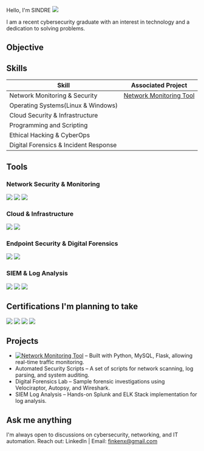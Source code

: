 Hello, I'm SINDRE
<a href="https://www.linkedin.com/in/sindre-aasnes-a9669a23a/">
<img src="https://img.shields.io/badge/-LinkedIn-0072b1?&style=for-the-badge&logo=linkedin&logoColor=white" />
</a>


I am a recent cybersecurity graduate with an interest in technology and a dedication to solving problems.

## Objective



## Skills
| Skill                                         | Associated Project         |
|-----------------------------------------------|----------------------------|
| Network Monitoring & Security          | <a href="https://github.com/saglen/network-monitoring-tool">Network Monitoring Tool</a>|
| Operating Systems(Linux & Windows) | |
| Cloud Security & Infrastructure         | |
| Programming and Scripting      ||
| Ethical Hacking & CyberOps                 | |
| Digital Forensics & Incident Response | |

## Tools
### Network Security & Monitoring
<div> <img src="https://img.shields.io/badge/-Wireshark-1679A7?&style=for-the-badge&logo=Wireshark&logoColor=white" /> 
  <img src="https://img.shields.io/badge/-Suricata-EF3B2D?&style=for-the-badge&logo=Suricata&logoColor=white" /> 
  <img src="https://img.shields.io/badge/-Zeek-777BB4?&style=for-the-badge&logo=Zeek&logoColor=white" /> 
</div>

### Cloud & Infrastructure
<div> <img src="https://img.shields.io/badge/-Microsoft_Azure-0089D6?&style=for-the-badge&logo=Microsoft-Azure&logoColor=white" /> 
  <img src="https://img.shields.io/badge/-AWS-FF9900?&style=for-the-badge&logo=Amazon-AWS&logoColor=white" /> 
</div>

### Endpoint Security & Digital Forensics
<div> <img src="https://img.shields.io/badge/-Microsoft_Defender_for_Endpoint-00A4EF?&style=for-the-badge&logo=Microsoft&logoColor=white" />  
  <img src="https://img.shields.io/badge/-Autopsy-000000?&style=for-the-badge&logo=Autopsy&logoColor=white" /> 
</div>

### SIEM & Log Analysis
<div> <img src="https://img.shields.io/badge/-Splunk-000000?&style=for-the-badge&logo=Splunk&logoColor=white" /> 
  <img src="https://img.shields.io/badge/-ELK_Stack-005571?&style=for-the-badge&logo=Elastic&logoColor=white" /> 
  <img src="https://img.shields.io/badge/-Microsoft_Sentinel-0078D4?&style=for-the-badge&logo=Microsoft&logoColor=white" /> 
</div>

##  Certifications I'm planning to take
<div> <img src="https://img.shields.io/badge/-Security%2B-FF0000?&style=for-the-badge&logo=CompTIA&logoColor=white" /> 
  <img src="https://img.shields.io/badge/-Network%2B-007ACC?&style=for-the-badge&logo=CompTIA&logoColor=white" /> 
  <img src="https://img.shields.io/badge/-Azure_Fundamentals-0089D6?&style=for-the-badge&logo=Microsoft-Azure&logoColor=white" /> 
  <img src="https://img.shields.io/badge/-AWS_Cloud_Practitioner-FF9900?&style=for-the-badge&logo=Amazon-AWS&logoColor=white" /> 
</div>

## Projects
- [![Network Monitoring Tool](https://img.shields.io/badge/-Network_Monitoring_Tool-000?style=for-the-badge&logo=github)](https://github.com/saglen/network-monitoring-tool) – Built with Python, MySQL, Flask, allowing real-time traffic monitoring.
- Automated Security Scripts – A set of scripts for network scanning, log parsing, and system auditing.
- Digital Forensics Lab – Sample forensic investigations using Velociraptor, Autopsy, and Wireshark.
- SIEM Log Analysis – Hands-on Splunk and ELK Stack implementation for log analysis.

## Ask me anything
 I'm always open to discussions on cybersecurity, networking, and IT automation.
Reach out: LinkedIn | Email: finkenx@gmail.com
